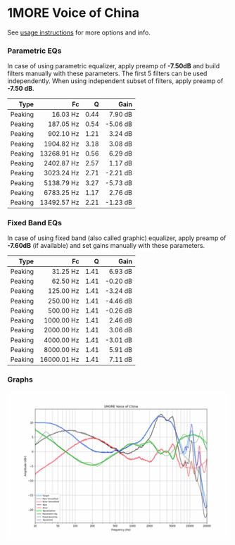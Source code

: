 # 1MORE Voice of China
See [usage instructions](https://github.com/jaakkopasanen/AutoEq#usage) for more options and info.

### Parametric EQs
In case of using parametric equalizer, apply preamp of **-7.50dB** and build filters manually
with these parameters. The first 5 filters can be used independently.
When using independent subset of filters, apply preamp of **-7.50 dB**.

| Type    | Fc          |    Q | Gain     |
|--------:|------------:|-----:|---------:|
| Peaking | 16.03 Hz    | 0.44 | 7.90 dB  |
| Peaking | 187.05 Hz   | 0.54 | -5.06 dB |
| Peaking | 902.10 Hz   | 1.21 | 3.24 dB  |
| Peaking | 1904.82 Hz  | 3.18 | 3.08 dB  |
| Peaking | 13268.91 Hz | 0.56 | 6.29 dB  |
| Peaking | 2402.87 Hz  | 2.57 | 1.17 dB  |
| Peaking | 3023.24 Hz  | 2.71 | -2.21 dB |
| Peaking | 5138.79 Hz  | 3.27 | -5.73 dB |
| Peaking | 6783.25 Hz  | 1.17 | 2.76 dB  |
| Peaking | 13492.57 Hz | 2.21 | -1.23 dB |

### Fixed Band EQs
In case of using fixed band (also called graphic) equalizer, apply preamp of **-7.60dB**
(if available) and set gains manually with these parameters.

| Type    | Fc          |    Q | Gain     |
|--------:|------------:|-----:|---------:|
| Peaking | 31.25 Hz    | 1.41 | 6.93 dB  |
| Peaking | 62.50 Hz    | 1.41 | -0.20 dB |
| Peaking | 125.00 Hz   | 1.41 | -3.24 dB |
| Peaking | 250.00 Hz   | 1.41 | -4.46 dB |
| Peaking | 500.00 Hz   | 1.41 | -0.26 dB |
| Peaking | 1000.00 Hz  | 1.41 | 2.46 dB  |
| Peaking | 2000.00 Hz  | 1.41 | 3.06 dB  |
| Peaking | 4000.00 Hz  | 1.41 | -3.01 dB |
| Peaking | 8000.00 Hz  | 1.41 | 5.91 dB  |
| Peaking | 16000.01 Hz | 1.41 | 7.11 dB  |

### Graphs
![](./1MORE%20Voice%20of%20China.png)
